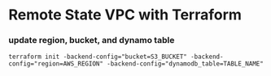 # Remote State VPC with Terraform

### update region, bucket, and dynamo table
```
terraform init -backend-config="bucket=S3_BUCKET" -backend-config="region=AWS_REGION" -backend-config="dynamodb_table=TABLE_NAME"
```